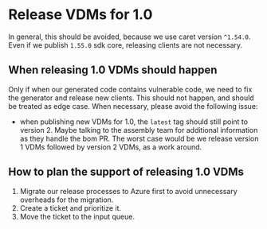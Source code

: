 # Release VDMs for 1.0

In general, this should be avoided, because we use caret version `^1.54.0`.
Even if we publish `1.55.0` sdk core, releasing clients are not necessary.

## When releasing 1.0 VDMs should happen

Only if when our generated code contains vulnerable code, we need to fix the generator and release new clients.
This should not happen, and should be treated as edge case.
When necessary, please avoid the following issue:

- when publishing new VDMs for 1.0, the `latest` tag should still point to version 2. Maybe talking to the assembly team for additional information as they handle the bom PR. The worst case would be we release version 1 VDMs followed by version 2 VDMs, as a work around.

## How to plan the support of releasing 1.0 VDMs

1. Migrate our release processes to Azure first to avoid unnecessary overheads for the migration.
2. Create a ticket and prioritize it.
3. Move the ticket to the input queue.
